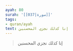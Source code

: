 ```yaml
---
ayah: 80
surah: '[[037|سورة]]'
tags:
- quran/ayah
text: إنا كذلك نجزي المحسنين
---
```

> إنا كذلك نجزي المحسنين
